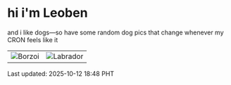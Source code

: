 # hi i'm Leoben

and i like dogs—so have some random dog pics that change whenever my CRON feels like it

|  |  |
|--------|----------|
| ![Borzoi](https://random-dog-vercel.vercel.app/api/random-borzoi?v=1760266102) | ![Labrador](https://random-dog-vercel.vercel.app/api/random-labrador?v=1760266102) |

Last updated: 2025-10-12 18:48 PHT
